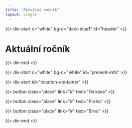 ```yaml
---
title: "Aktuální ročník"
layout: single
---
```


{{< div-start c="white" bg-c="dark-blue1" id="header" >}}


# Aktuální ročník


{{< div-end >}}

{{< div-start c="white" bg-c="white" id="present-info" >}}

{{< div-start id="location-container" >}}

{{< button class="place" link="#" text="Ostrava" >}}

{{< button class="place" link="#" text="Praha" >}}

{{< button class="place" link="#" text="Brno" >}}

{{< div-end >}}